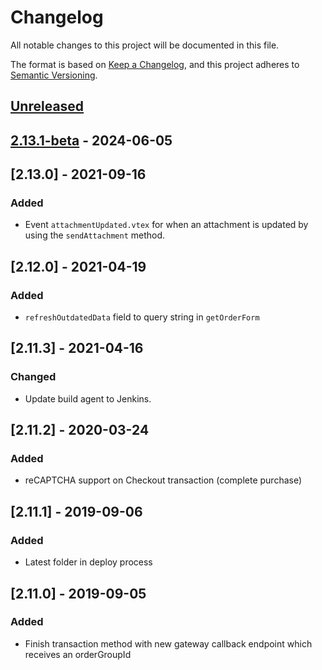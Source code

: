 # Changelog

All notable changes to this project will be documented in this file.

The format is based on [Keep a Changelog](https://keepachangelog.com/en/1.0.0/),
and this project adheres to [Semantic Versioning](https://semver.org/spec/v2.0.0.html).

## [Unreleased]

## [2.13.1-beta] - 2024-06-05

## [2.13.0] - 2021-09-16
### Added
- Event `attachmentUpdated.vtex` for when an attachment is updated by using the 
  `sendAttachment` method.

## [2.12.0] - 2021-04-19

### Added

- `refreshOutdatedData` field to query string in `getOrderForm`

## [2.11.3] - 2021-04-16

### Changed

- Update build agent to Jenkins.

## [2.11.2] - 2020-03-24

### Added

- reCAPTCHA support on Checkout transaction (complete purchase)

## [2.11.1] - 2019-09-06

### Added

- Latest folder in deploy process

## [2.11.0] - 2019-09-05

### Added

- Finish transaction method with new gateway callback endpoint which receives an orderGroupId


[Unreleased]: https://github.com/vtex/vtex.js/compare/v2.13.1-beta...HEAD
[2.13.1-beta]: https://github.com/vtex/vtex.js/compare/v2.13.0...v2.13.1-beta